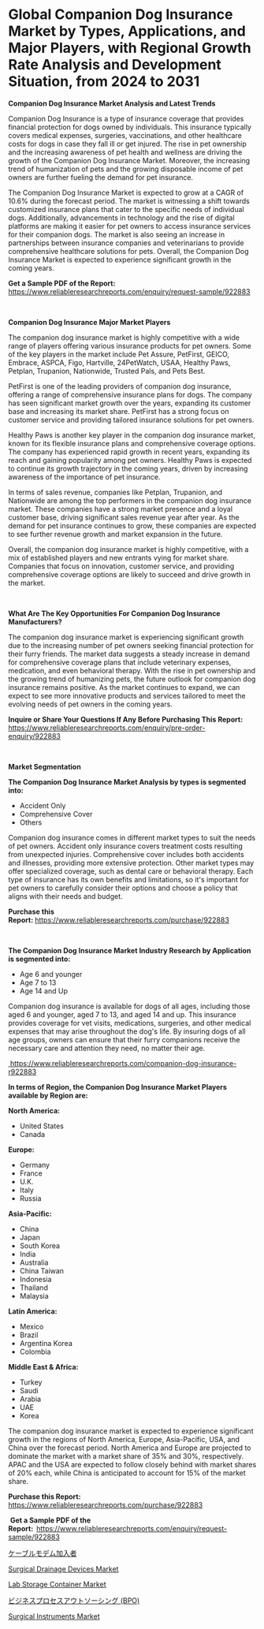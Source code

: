 <p><h1>Global Companion Dog Insurance Market by Types, Applications, and Major Players, with Regional Growth Rate Analysis and Development Situation, from 2024 to 2031</h1></p><p><strong>Companion Dog Insurance Market Analysis and Latest Trends</strong></p>
<p><p>Companion Dog Insurance is a type of insurance coverage that provides financial protection for dogs owned by individuals. This insurance typically covers medical expenses, surgeries, vaccinations, and other healthcare costs for dogs in case they fall ill or get injured. The rise in pet ownership and the increasing awareness of pet health and wellness are driving the growth of the Companion Dog Insurance Market. Moreover, the increasing trend of humanization of pets and the growing disposable income of pet owners are further fueling the demand for pet insurance.</p><p>The Companion Dog Insurance Market is expected to grow at a CAGR of 10.6% during the forecast period. The market is witnessing a shift towards customized insurance plans that cater to the specific needs of individual dogs. Additionally, advancements in technology and the rise of digital platforms are making it easier for pet owners to access insurance services for their companion dogs. The market is also seeing an increase in partnerships between insurance companies and veterinarians to provide comprehensive healthcare solutions for pets. Overall, the Companion Dog Insurance Market is expected to experience significant growth in the coming years.</p></p>
<p><strong>Get a Sample PDF of the Report:&nbsp;</strong> <a href="https://www.reliableresearchreports.com/enquiry/request-sample/922883">https://www.reliableresearchreports.com/enquiry/request-sample/922883</a></p>
<p>&nbsp;</p>
<p><strong>Companion Dog Insurance Major Market Players</strong></p>
<p><p>The companion dog insurance market is highly competitive with a wide range of players offering various insurance products for pet owners. Some of the key players in the market include Pet Assure, PetFirst, GEICO, Embrace, ASPCA, Figo, Hartville, 24PetWatch, USAA, Healthy Paws, Petplan, Trupanion, Nationwide, Trusted Pals, and Pets Best.</p><p>PetFirst is one of the leading providers of companion dog insurance, offering a range of comprehensive insurance plans for dogs. The company has seen significant market growth over the years, expanding its customer base and increasing its market share. PetFirst has a strong focus on customer service and providing tailored insurance solutions for pet owners.</p><p>Healthy Paws is another key player in the companion dog insurance market, known for its flexible insurance plans and comprehensive coverage options. The company has experienced rapid growth in recent years, expanding its reach and gaining popularity among pet owners. Healthy Paws is expected to continue its growth trajectory in the coming years, driven by increasing awareness of the importance of pet insurance.</p><p>In terms of sales revenue, companies like Petplan, Trupanion, and Nationwide are among the top performers in the companion dog insurance market. These companies have a strong market presence and a loyal customer base, driving significant sales revenue year after year. As the demand for pet insurance continues to grow, these companies are expected to see further revenue growth and market expansion in the future. </p><p>Overall, the companion dog insurance market is highly competitive, with a mix of established players and new entrants vying for market share. Companies that focus on innovation, customer service, and providing comprehensive coverage options are likely to succeed and drive growth in the market.</p></p>
<p>&nbsp;</p>
<p><strong>What Are The Key Opportunities For Companion Dog Insurance Manufacturers?</strong></p>
<p><p>The companion dog insurance market is experiencing significant growth due to the increasing number of pet owners seeking financial protection for their furry friends. The market data suggests a steady increase in demand for comprehensive coverage plans that include veterinary expenses, medication, and even behavioral therapy. With the rise in pet ownership and the growing trend of humanizing pets, the future outlook for companion dog insurance remains positive. As the market continues to expand, we can expect to see more innovative products and services tailored to meet the evolving needs of pet owners in the coming years.</p></p>
<p><strong>Inquire or Share Your Questions If Any Before Purchasing This Report:</strong> <a href="https://www.reliableresearchreports.com/enquiry/pre-order-enquiry/922883">https://www.reliableresearchreports.com/enquiry/pre-order-enquiry/922883</a></p>
<p>&nbsp;</p>
<p><strong>Market Segmentation</strong></p>
<p><strong>The Companion Dog Insurance Market Analysis by types is segmented into:</strong></p>
<p><ul><li>Accident Only</li><li>Comprehensive Cover</li><li>Others</li></ul></p>
<p><p>Companion dog insurance comes in different market types to suit the needs of pet owners. Accident only insurance covers treatment costs resulting from unexpected injuries. Comprehensive cover includes both accidents and illnesses, providing more extensive protection. Other market types may offer specialized coverage, such as dental care or behavioral therapy. Each type of insurance has its own benefits and limitations, so it's important for pet owners to carefully consider their options and choose a policy that aligns with their needs and budget.</p></p>
<p><strong>Purchase this Report:&nbsp;</strong><a href="https://www.reliableresearchreports.com/purchase/922883">https://www.reliableresearchreports.com/purchase/922883</a></p>
<p>&nbsp;</p>
<p><strong>The Companion Dog Insurance Market Industry Research by Application is segmented into:</strong></p>
<p><ul><li>Age 6 and younger</li><li>Age 7 to 13</li><li>Age 14 and Up</li></ul></p>
<p><p>Companion dog insurance is available for dogs of all ages, including those aged 6 and younger, aged 7 to 13, and aged 14 and up. This insurance provides coverage for vet visits, medications, surgeries, and other medical expenses that may arise throughout the dog's life. By insuring dogs of all age groups, owners can ensure that their furry companions receive the necessary care and attention they need, no matter their age.</p></p>
<p><a href="https://www.reliableresearchreports.com/companion-dog-insurance-r922883">&nbsp;https://www.reliableresearchreports.com/companion-dog-insurance-r922883</a></p>
<p><strong>In terms of Region, the Companion Dog Insurance Market Players available by Region are:</strong></p>
<p>
    <p> <strong> North America: </strong>
        <ul>
            <li>United States</li>
            <li>Canada</li>
        </ul>
        </p> 
    <p> <strong> Europe: </strong>
        <ul>
            <li>Germany</li>
            <li>France</li>
            <li>U.K.</li>
            <li>Italy</li>
            <li>Russia</li>
        </ul>
        </p> 
    <p> <strong> Asia-Pacific: </strong>
        <ul>
            <li>China</li>
            <li>Japan</li>
            <li>South Korea</li>
            <li>India</li>
            <li>Australia</li>
            <li>China Taiwan</li>
            <li>Indonesia</li>
            <li>Thailand</li>
            <li>Malaysia</li>
        </ul>
        </p> 
    <p> <strong> Latin America: </strong>
        <ul>
            <li>Mexico</li>
            <li>Brazil</li>
            <li>Argentina Korea</li>
            <li>Colombia</li>
        </ul>
        </p> 
    <p> <strong> Middle East & Africa: </strong>
        <ul>
            <li>Turkey</li>
            <li>Saudi</li>
            <li>Arabia</li>
            <li>UAE</li>
            <li>Korea</li>
        </ul>
    </p>
    </p>
<p><p>The companion dog insurance market is expected to experience significant growth in the regions of North America, Europe, Asia-Pacific, USA, and China over the forecast period. North America and Europe are projected to dominate the market with a market share of 35% and 30%, respectively. APAC and the USA are expected to follow closely behind with market shares of 20% each, while China is anticipated to account for 15% of the market share.</p></p>
<p><strong>Purchase this Report: </strong><a href="https://www.reliableresearchreports.com/purchase/922883">https://www.reliableresearchreports.com/purchase/922883</a></p>
<p>&nbsp;<strong>Get a Sample PDF of the Report:&nbsp;&nbsp;</strong><a href="https://www.reliableresearchreports.com/enquiry/request-sample/922883">https://www.reliableresearchreports.com/enquiry/request-sample/922883</a></p>
<p><strong></strong></p>
<p><p><a href="https://github.com/DwightHuels1/Market-Research-Report-List-2/blob/main/8069753174012.md">ケーブルモデム加入者</a></p><p><a href="https://github.com/nicoletavirag/Market-Research-Report-List-4/blob/main/surgical-drainage-devices-market.md">Surgical Drainage Devices Market</a></p><p><a href="https://issuu.com/reportprime-2/docs/lab-storage-container-market-size-2030.pptx">Lab Storage Container Market</a></p><p><a href="https://github.com/tanyaali3/Market-Research-Report-List-2/blob/main/9966592174011.md">ビジネスプロセスアウトソーシング (BPO)</a></p><p><a href="https://github.com/redneck06/Market-Research-Report-List-4/blob/main/surgical-instruments-market.md">Surgical Instruments Market</a></p></p>
